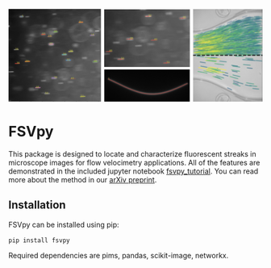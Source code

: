 ![Example streaks](fsv_examples.jpg)

# FSVpy

This package is designed to locate and characterize fluorescent streaks in 
microscope images for flow velocimetry applications.  All of the features are 
demonstrated in the included jupyter notebook [fsvpy_tutorial](https://github.com/mmdriscoll/FSVPy/blob/main/fsvpy_tutorial.ipynb).  You can read more about the method in our [arXiv preprint](https://arxiv.org/abs/2209.01156). 


## Installation

FSVpy can be installed using pip:
```
pip install fsvpy
```
Required dependencies are pims, pandas, scikit-image, networkx.
